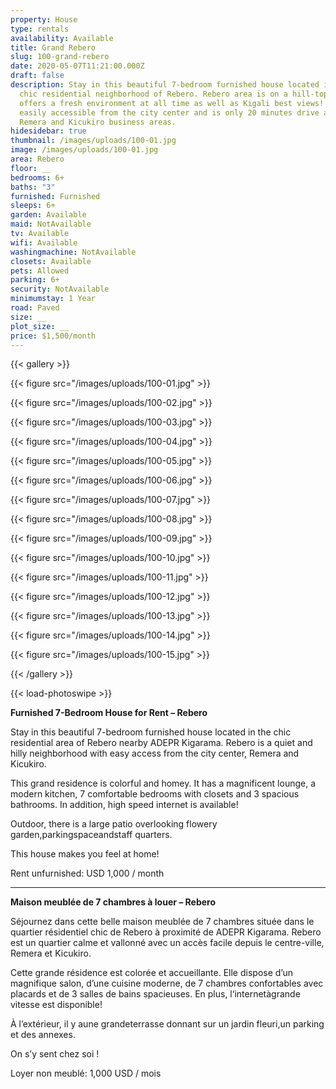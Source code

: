 ```yaml
---
property: House
type: rentals
availability: Available
title: Grand Rebero
slug: 100-grand-rebero
date: 2020-05-07T11:21:00.000Z
draft: false
description: Stay in this beautiful 7-bedroom furnished house located in the
  chic residential neighborhood of Rebero. Rebero area is on a hill-top and
  offers a fresh environment at all time as well as Kigali best views! It is
  easily accessible from the city center and is only 20 minutes drive away from
  Remera and Kicukiro business areas.
hidesidebar: true
thumbnail: /images/uploads/100-01.jpg
image: /images/uploads/100-01.jpg
area: Rebero
floor: __
bedrooms: 6+
baths: "3"
furnished: Furnished
sleeps: 6+
garden: Available
maid: NotAvailable
tv: Available
wifi: Available
washingmachine: NotAvailable
closets: Available
pets: Allowed
parking: 6+
security: NotAvailable
minimumstay: 1 Year
road: Paved
size: __
plot_size: __
price: $1,500/month
---
```

{{< gallery >}}

{{< figure src="/images/uploads/100-01.jpg" >}}

{{< figure src="/images/uploads/100-02.jpg" >}}

{{< figure src="/images/uploads/100-03.jpg" >}}

{{< figure src="/images/uploads/100-04.jpg" >}}

{{< figure src="/images/uploads/100-05.jpg" >}}

{{< figure src="/images/uploads/100-06.jpg" >}}

{{< figure src="/images/uploads/100-07.jpg" >}}

{{< figure src="/images/uploads/100-08.jpg" >}}

{{< figure src="/images/uploads/100-09.jpg" >}}

{{< figure src="/images/uploads/100-10.jpg" >}}

{{< figure src="/images/uploads/100-11.jpg" >}}

{{< figure src="/images/uploads/100-12.jpg" >}}

{{< figure src="/images/uploads/100-13.jpg" >}}

{{< figure src="/images/uploads/100-14.jpg" >}}

{{< figure src="/images/uploads/100-15.jpg" >}}

{{< /gallery >}}

{{< load-photoswipe >}}



**Furnished 7-Bedroom House for Rent – Rebero**

Stay in this beautiful 7-bedroom furnished house located in the chic residential area of Rebero nearby ADEPR Kigarama. Rebero is a quiet and hilly neighborhood with easy access from the city center, Remera and Kicukiro.

This grand residence is colorful and homey. It has a magnificent lounge, a modern kitchen, 7 comfortable bedrooms with closets and 3 spacious bathrooms. In addition, high speed internet is available!

Outdoor, there is a large patio overlooking flowery garden,parkingspaceandstaff quarters.

This house makes you feel at home!

Rent unfurnished: USD 1,000 / month

---

**Maison meublée de 7 chambres à louer – Rebero**

Séjournez dans cette belle maison meublée de 7 chambres située dans le quartier résidentiel chic de Rebero à proximité de ADEPR Kigarama. Rebero est un quartier calme et vallonné avec un accès facile depuis le centre-ville, Remera et Kicukiro.

Cette grande résidence est colorée et accueillante. Elle dispose d’un magnifique salon, d’une cuisine moderne, de 7 chambres confortables avec placards et de 3 salles de bains spacieuses. En plus, l‘internetàgrande vitesse est disponible!

À l’extérieur, il y aune grandeterrasse donnant sur un jardin fleuri,un parking et des annexes.

On s’y sent chez soi !

Loyer non meublé: 1,000 USD / mois